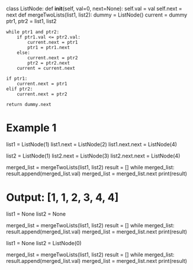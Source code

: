 class ListNode:
    def __init__(self, val=0, next=None):
        self.val = val
        self.next = next
def mergeTwoLists(list1, list2):
    dummy = ListNode()
    current = dummy
    ptr1, ptr2 = list1, list2

    while ptr1 and ptr2:
        if ptr1.val <= ptr2.val:
            current.next = ptr1
            ptr1 = ptr1.next
        else:
            current.next = ptr2
            ptr2 = ptr2.next
        current = current.next

    if ptr1:
        current.next = ptr1
    elif ptr2:
        current.next = ptr2

    return dummy.next


# Example 1
list1 = ListNode(1)
list1.next = ListNode(2)
list1.next.next = ListNode(4)

list2 = ListNode(1)
list2.next = ListNode(3)
list2.next.next = ListNode(4)

merged_list = mergeTwoLists(list1, list2)
result = []
while merged_list:
    result.append(merged_list.val)
    merged_list = merged_list.next
print(result)
# Output: [1, 1, 2, 3, 4, 4]


list1 = None
list2 = None

merged_list = mergeTwoLists(list1, list2)
result = []
while merged_list:
    result.append(merged_list.val)
    merged_list = merged_list.next
print(result)

list1 = None
list2 = ListNode(0)

merged_list = mergeTwoLists(list1, list2)
result = []
while merged_list:
    result.append(merged_list.val)
    merged_list = merged_list.next
print(result)
